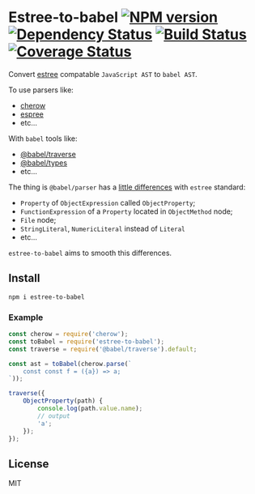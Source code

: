 # Estree-to-babel [![NPM version][NPMIMGURL]][NPMURL] [![Dependency Status][DependencyStatusIMGURL]][DependencyStatusURL] [![Build Status][BuildStatusIMGURL]][BuildStatusURL] [![Coverage Status][CoverageIMGURL]][CoverageURL]

[NPMIMGURL]:                https://img.shields.io/npm/v/estree-to-babel.svg?style=flat&longCache=true
[BuildStatusIMGURL]:        https://img.shields.io/travis/coderaiser/estree-to-babel/master.svg?style=flat&longCache=true
[DependencyStatusIMGURL]:   https://img.shields.io/david/coderaiser/estree-to-babel.svg?style=flat&longCache=true
[NPMURL]:                   https://npmjs.org/package/estree-to-babel "npm"
[BuildStatusURL]:           https://travis-ci.org/coderaiser/estree-to-babel  "Build Status"
[DependencyStatusURL]:      https://david-dm.org/coderaiser/estree-to-babel "Dependency Status"

[CoverageURL]:              https://coveralls.io/github/coderaiser/estree-to-babel?branch=master
[CoverageIMGURL]:           https://coveralls.io/repos/coderaiser/estree-to-babel/badge.svg?branch=master&service=github

Convert [estree](https://github.com/estree/estree) compatable `JavaScript AST` to `babel AST`.

To use parsers like:
- [cherow](https://github.com/cherow/cherow)
- [espree](https://github.com/eslint/espree)
- etc...

With `babel` tools like:

- [@babel/traverse](https://babeljs.io/docs/en/babel-traverse)
- [@babel/types](https://babeljs.io/docs/en/babel-types)
- etc...

The thing is `@babel/parser` has a [little differences](https://babeljs.io/docs/en/babel-parser#output) with `estree` standard:
- `Property` of `ObjectExpression` called `ObjectProperty`;
- `FunctionExpression` of a `Property` located in `ObjectMethod` node;
- `File` node;
- `StringLiteral`, `NumericLiteral` instead of `Literal`
- etc...

`estree-to-babel` aims to smooth this differences.

## Install

```
npm i estree-to-babel
```

### Example

```js
const cherow = require('cherow');
const toBabel = require('estree-to-babel');
const traverse = require('@babel/traverse').default;

const ast = toBabel(cherow.parse(`
    const const f = ({a}) => a;
`));

traverse({
    ObjectProperty(path) {
        console.log(path.value.name);
        // output
        'a';
    });
});
```

## License

MIT

